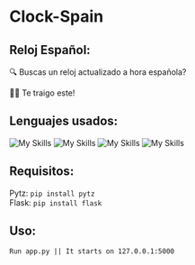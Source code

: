 # Clock-Spain

<h2>Reloj Español:</h2>

🔍 Buscas un reloj actualizado a hora española?

🫴🏻 Te traigo este!

<h2>Lenguajes usados:</h2>

![My Skills](https://skillicons.dev/icons?i=html)
![My Skills](https://skillicons.dev/icons?i=css)
![My Skills](https://skillicons.dev/icons?i=js)
![My Skills](https://skillicons.dev/icons?i=python)

<h2>Requisitos:</h2>

Pytz: ```pip install pytz```<br>
Flask: ```pip install flask```

<h2>Uso:</h2>

```Run app.py || It starts on 127.0.0.1:5000```
